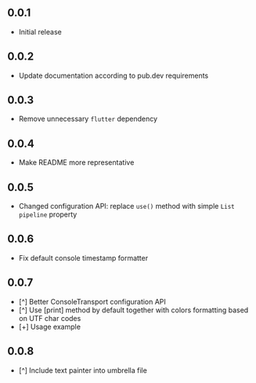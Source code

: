 ## 0.0.1

* Initial release

## 0.0.2

* Update documentation according to pub.dev requirements

## 0.0.3

* Remove unnecessary `flutter` dependency  

## 0.0.4

* Make README more representative  

## 0.0.5

* Changed configuration API: replace `use()` method with simple `List pipeline` property   

## 0.0.6

* Fix default console timestamp formatter   

## 0.0.7

* [^] Better ConsoleTransport configuration API
* [^] Use [print] method by default together with colors formatting based on UTF char codes
* [+] Usage example

## 0.0.8

* [^] Include text painter into umbrella file
